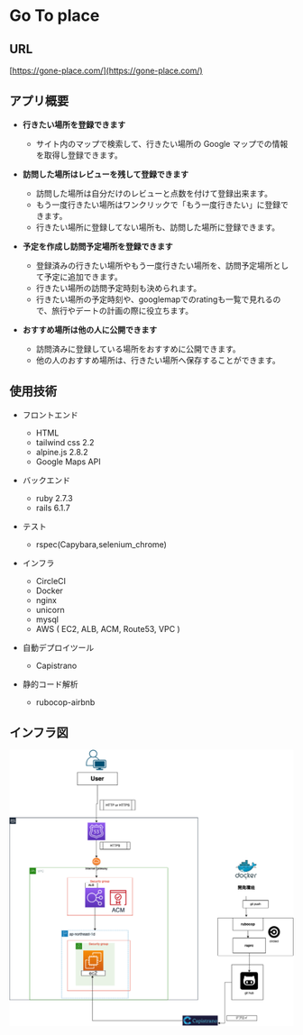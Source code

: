 # Go To place
## URL
[https://gone-place.com/](https://gone-place.com/)

## アプリ概要
- **行きたい場所を登録できます**
  - サイト内のマップで検索して、行きたい場所の Google マップでの情報を取得し登録できます。

- **訪問した場所はレビューを残して登録できます**
  - 訪問した場所は自分だけのレビューと点数を付けて登録出来ます。
  - もう一度行きたい場所はワンクリックで「もう一度行きたい」に登録できます。
  - 行きたい場所に登録してない場所も、訪問した場所に登録できます。

- **予定を作成し訪問予定場所を登録できます**
  - 登録済みの行きたい場所やもう一度行きたい場所を、訪問予定場所として予定に追加できます。
  - 行きたい場所の訪問予定時刻も決められます。
  - 行きたい場所の予定時刻や、googlemapでのratingも一覧で見れるので、旅行やデートの計画の際に役立ちます。
  
- **おすすめ場所は他の人に公開できます**
  - 訪問済みに登録している場所をおすすめに公開できます。
  - 他の人のおすすめ場所は、行きたい場所へ保存することができます。
  
## 使用技術
- フロントエンド
  - HTML
  - tailwind css 2.2
  - alpine.js 2.8.2
  - Google Maps API

- バックエンド
  - ruby 2.7.3
  - rails 6.1.7

- テスト
  - rspec(Capybara,selenium_chrome)

- インフラ
  - CircleCI
  - Docker
  - nginx
  - unicorn
  - mysql
  - AWS ( EC2, ALB, ACM, Route53, VPC )

- 自動デプロイツール
  - Capistrano

- 静的コード解析
  - rubocop-airbnb

## インフラ図
![](/aws.png)
